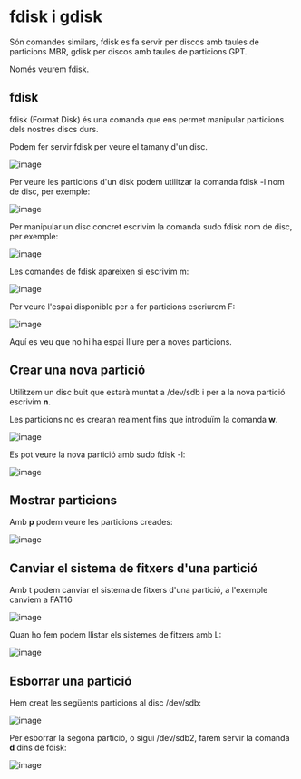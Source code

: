 # fdisk i gdisk

Són comandes similars, fdisk es fa servir per discos amb taules de particions MBR, gdisk per discos amb taules de particions GPT.

Només veurem fdisk.

## fdisk

fdisk (Format Disk) és una comanda que ens permet manipular particions dels nostres discs durs.

Podem fer servir fdisk per veure el tamany d'un disc.

![image](https://github.com/XaSaFa/MP04/assets/110727546/de394410-3102-4da2-ac7c-c28ea8296a12)

Per veure les particions d'un disk podem utilitzar la comanda fdisk -l nom de disc, per exemple:

![image](https://github.com/XaSaFa/MP04/assets/110727546/b23566cb-ed90-45c9-9082-294d3d0af309)

Per manipular un disc concret escrivim la comanda sudo fdisk nom de disc, per exemple:

![image](https://github.com/XaSaFa/MP04/assets/110727546/4aa52999-f590-4cbe-a3d7-5b2acea16dff)

Les comandes de fdisk apareixen si escrivim m:

![image](https://github.com/XaSaFa/MP04/assets/110727546/64460ac3-99c6-49b4-be25-095fbe2d338e)

Per veure l'espai disponible per a fer particions escriurem F:

![image](https://github.com/XaSaFa/MP04/assets/110727546/31885fbb-2fa9-4060-aac1-d9d5348b23a1)

Aquí es veu que no hi ha espai lliure per a noves particions.

## Crear una nova partició

Utilitzem un disc buit que estarà muntat a /dev/sdb i per a la nova partició escrivim **n**.

Les particions no es crearan realment fins que introduïm la comanda **w**.

![image](https://github.com/XaSaFa/MP04/assets/110727546/1fe252cc-ce23-4b61-b3dd-302f970065f8)

Es pot veure la nova partició amb sudo fdisk -l:

![image](https://github.com/XaSaFa/MP04/assets/110727546/ce3c74cc-2d5f-4fa6-bfed-46c92102f416)

## Mostrar particions

Amb **p** podem veure les particions creades:

![image](https://github.com/XaSaFa/MP04/assets/110727546/9c8ed257-ae67-4801-ad5e-f0afd5f1ca82)

## Canviar el sistema de fitxers d'una partició

Amb t podem canviar el sistema de fitxers d'una partició, a l'exemple canviem a FAT16

![image](https://github.com/XaSaFa/MP04/assets/110727546/3a900f3f-828e-4bf1-90f9-d090b54e9d64)

Quan ho fem podem llistar els sistemes de fitxers amb L:

![image](https://github.com/XaSaFa/MP04/assets/110727546/7bbb89ea-493e-43e4-a67e-201befb9f0ec)

## Esborrar una partició

Hem creat les següents particions al disc /dev/sdb:

![image](https://github.com/XaSaFa/MP04/assets/110727546/f782c6a4-7074-47bf-bffa-0c43bad5031a)

Per esborrar la segona partició, o sigui /dev/sdb2, farem servir la comanda **d** dins de fdisk:

![image](https://github.com/XaSaFa/MP04/assets/110727546/df6e631a-cc39-4c29-91ea-e9bf5b500da5)



